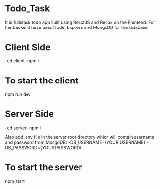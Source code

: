 # Todo_Task

It is fullstack todo app built using ReactJS and Redux on the Frontend. For the backend have used Node, Express and MongoDB for the database

# Client Side

-cd client
-npm i

# To start the client

npm run dev

# Server Side

-cd server
-npm i

Also add .env file in the server root directory which will contain username and password from MongoDB:
-DB_USERNAME={YOUR USERNAME}
-DB_PASSWORD={YOUR PASSWORD}

# To start the server

npm start
